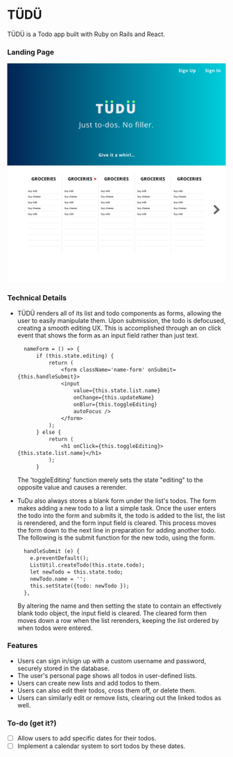 # TÜDÜ

TÜDÜ is a Todo app built with Ruby on Rails and React.

### Landing Page

![landing_page]


### Technical Details

- TÜDÜ renders all of its list and todo components as forms, allowing the
user to easily manipulate them. Upon submission, the todo is defocused, creating
a smooth editing UX. This is accomplished through an on click event that shows
the form as an input field rather than just text.

        nameForm = () => {
            if (this.state.editing) {
                return (
                    <form className='name-form' onSubmit={this.handleSubmit}>
                    <input
                        value={this.state.list.name}
                        onChange={this.updateName}
                        onBlur={this.toggleEditing}
                        autoFocus />
                    </form>
                );
            } else {
                return (
                    <h1 onClick={this.toggleEditing}>{this.state.list.name}</h1>
                );
            }

    The 'toggleEditing' function merely sets the state "editing" to the opposite
    value and causes a rerender.

- TuDu also always stores a blank form under the list's todos. The form makes
adding a new todo to a list a simple task. Once the user enters the todo into
the form and submits it, the todo is added to the list, the list is rerendered,
and the form input field is cleared. This process moves the form down to the
next line in preparation for adding another todo. The following is the submit
function for the new todo, using the form.

        handleSubmit (e) {
          e.preventDefault();
          ListUtil.createTodo(this.state.todo);
          let newTodo = this.state.todo;
          newTodo.name = '';
          this.setState({todo: newTodo });
        },

  By altering the name and then setting the state to contain an effectively
blank todo object, the input field is cleared. The cleared form then moves down
a row when the list rerenders, keeping the list ordered by when todos were
entered.

### Features

- Users can sign in/sign up with a custom username and password, securely stored in the database.
- The user's personal page shows all todos in user-defined lists.
- Users can create new lists and add todos to them.
- Users can also edit their todos, cross them off, or delete them.
- Users can similarly edit or remove lists, clearing out the linked todos as well.

### To-do (get it?)

- [ ] Allow users to add specific dates for their todos.
- [ ] Implement a calendar system to sort todos by these dates.

[landing_page]: ./app/assets/images/landing_page.png
